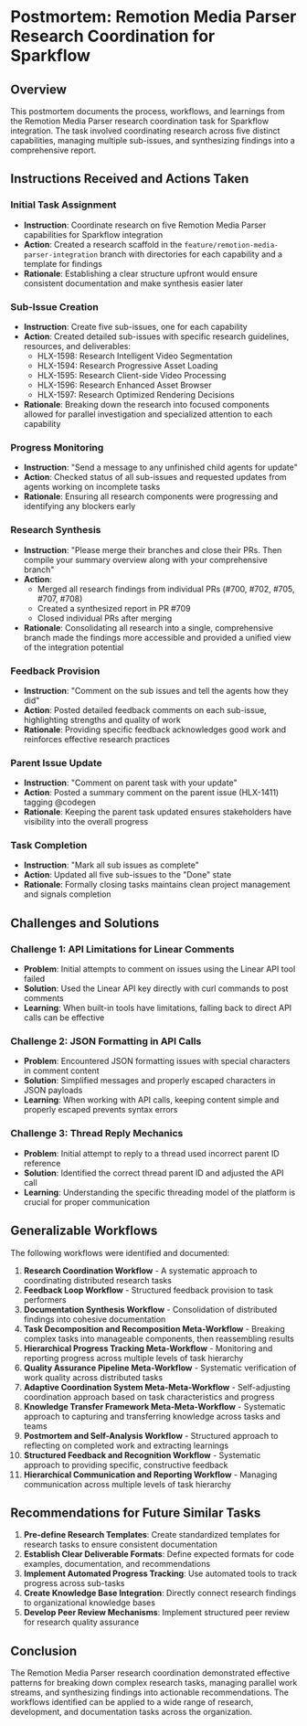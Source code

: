 # Postmortem: Remotion Media Parser Research Coordination for Sparkflow

## Overview

This postmortem documents the process, workflows, and learnings from the Remotion Media Parser research coordination task for Sparkflow integration. The task involved coordinating research across five distinct capabilities, managing multiple sub-issues, and synthesizing findings into a comprehensive report.

## Instructions Received and Actions Taken

### Initial Task Assignment
- **Instruction**: Coordinate research on five Remotion Media Parser capabilities for Sparkflow integration
- **Action**: Created a research scaffold in the `feature/remotion-media-parser-integration` branch with directories for each capability and a template for findings
- **Rationale**: Establishing a clear structure upfront would ensure consistent documentation and make synthesis easier later

### Sub-Issue Creation
- **Instruction**: Create five sub-issues, one for each capability
- **Action**: Created detailed sub-issues with specific research guidelines, resources, and deliverables:
  - HLX-1598: Research Intelligent Video Segmentation
  - HLX-1594: Research Progressive Asset Loading
  - HLX-1595: Research Client-side Video Processing
  - HLX-1596: Research Enhanced Asset Browser
  - HLX-1597: Research Optimized Rendering Decisions
- **Rationale**: Breaking down the research into focused components allowed for parallel investigation and specialized attention to each capability

### Progress Monitoring
- **Instruction**: "Send a message to any unfinished child agents for update"
- **Action**: Checked status of all sub-issues and requested updates from agents working on incomplete tasks
- **Rationale**: Ensuring all research components were progressing and identifying any blockers early

### Research Synthesis
- **Instruction**: "Please merge their branches and close their PRs. Then compile your summary overview along with your comprehensive branch"
- **Action**: 
  - Merged all research findings from individual PRs (#700, #702, #705, #707, #708)
  - Created a synthesized report in PR #709
  - Closed individual PRs after merging
- **Rationale**: Consolidating all research into a single, comprehensive branch made the findings more accessible and provided a unified view of the integration potential

### Feedback Provision
- **Instruction**: "Comment on the sub issues and tell the agents how they did"
- **Action**: Posted detailed feedback comments on each sub-issue, highlighting strengths and quality of work
- **Rationale**: Providing specific feedback acknowledges good work and reinforces effective research practices

### Parent Issue Update
- **Instruction**: "Comment on parent task with your update"
- **Action**: Posted a summary comment on the parent issue (HLX-1411) tagging @codegen
- **Rationale**: Keeping the parent task updated ensures stakeholders have visibility into the overall progress

### Task Completion
- **Instruction**: "Mark all sub issues as complete"
- **Action**: Updated all five sub-issues to the "Done" state
- **Rationale**: Formally closing tasks maintains clean project management and signals completion

## Challenges and Solutions

### Challenge 1: API Limitations for Linear Comments
- **Problem**: Initial attempts to comment on issues using the Linear API tool failed
- **Solution**: Used the Linear API key directly with curl commands to post comments
- **Learning**: When built-in tools have limitations, falling back to direct API calls can be effective

### Challenge 2: JSON Formatting in API Calls
- **Problem**: Encountered JSON formatting issues with special characters in comment content
- **Solution**: Simplified messages and properly escaped characters in JSON payloads
- **Learning**: When working with API calls, keeping content simple and properly escaped prevents syntax errors

### Challenge 3: Thread Reply Mechanics
- **Problem**: Initial attempt to reply to a thread used incorrect parent ID reference
- **Solution**: Identified the correct thread parent ID and adjusted the API call
- **Learning**: Understanding the specific threading model of the platform is crucial for proper communication

## Generalizable Workflows

The following workflows were identified and documented:

1. **Research Coordination Workflow** - A systematic approach to coordinating distributed research tasks
2. **Feedback Loop Workflow** - Structured feedback provision to task performers
3. **Documentation Synthesis Workflow** - Consolidation of distributed findings into cohesive documentation
4. **Task Decomposition and Recomposition Meta-Workflow** - Breaking complex tasks into manageable components, then reassembling results
5. **Hierarchical Progress Tracking Meta-Workflow** - Monitoring and reporting progress across multiple levels of task hierarchy
6. **Quality Assurance Pipeline Meta-Workflow** - Systematic verification of work quality across distributed tasks
7. **Adaptive Coordination System Meta-Meta-Workflow** - Self-adjusting coordination approach based on task characteristics and progress
8. **Knowledge Transfer Framework Meta-Meta-Workflow** - Systematic approach to capturing and transferring knowledge across tasks and teams
9. **Postmortem and Self-Analysis Workflow** - Structured approach to reflecting on completed work and extracting learnings
10. **Structured Feedback and Recognition Workflow** - Systematic approach to providing specific, constructive feedback
11. **Hierarchical Communication and Reporting Workflow** - Managing communication across multiple levels of task hierarchy

## Recommendations for Future Similar Tasks

1. **Pre-define Research Templates**: Create standardized templates for research tasks to ensure consistent documentation
2. **Establish Clear Deliverable Formats**: Define expected formats for code examples, documentation, and recommendations
3. **Implement Automated Progress Tracking**: Use automated tools to track progress across sub-tasks
4. **Create Knowledge Base Integration**: Directly connect research findings to organizational knowledge bases
5. **Develop Peer Review Mechanisms**: Implement structured peer review for research quality assurance

## Conclusion

The Remotion Media Parser research coordination demonstrated effective patterns for breaking down complex research tasks, managing parallel work streams, and synthesizing findings into actionable recommendations. The workflows identified can be applied to a wide range of research, development, and documentation tasks across the organization.

